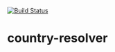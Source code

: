 [![Build Status](https://travis-ci.org/BaxZzZz/country-resolver.svg?branch=master)](https://travis-ci.org/BaxZzZz/country-resolver) 

# country-resolver
